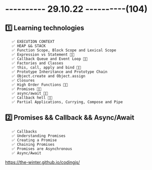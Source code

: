 # ---------- 29.10.22 ----------(104)

## 1️⃣ Learning technologies

       ✅ EXECUTION CONTEXT
       ✅ HEAP && STACK
       ✅ Function Scope, Block Scope and Lexical Scope
       ✅ Expression vs Statement 👍🏻
       ✅ Callback Queue and Event Loop 👍🏻
       ✅ Factories and Classes
       ✅ this, call, apply and bind 👍🏻
       ✅ Prototype Inheritance and Prototype Chain
       ✅ Object.create and Object.assign
       ✅ Closures
       ✅ High Order Functions 👍🏻
       ✅ Promises 👋🏻
       ✅ async/await 👋🏻
       ✅ Callback hell 👋🏻
       ✅ Partial Applications, Currying, Compose and Pipe

## 2️⃣ Promises && Callback && Async/Await

       ✅ Callbacks
       ✅ Understanding Promises
       ✅ Creating a Promise
       ✅ Chaining Promises
       ✅ Promises are Asynchronous
       ✅ Async/Await

https://the-winter.github.io/codingjs/
